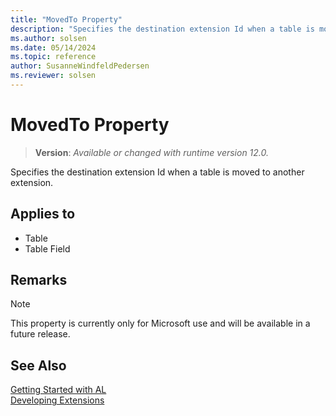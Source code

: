 ```yaml
---
title: "MovedTo Property"
description: "Specifies the destination extension Id when a table is moved to another extension."
ms.author: solsen
ms.date: 05/14/2024
ms.topic: reference
author: SusanneWindfeldPedersen
ms.reviewer: solsen
---
```

[//]: # (START>DO_NOT_EDIT)
[//]: # (IMPORTANT:Do not edit any of the content between here and the END>DO_NOT_EDIT.)
[//]: # (Any modifications should be made in the .xml files in the ModernDev repo.)
# MovedTo Property
> **Version**: _Available or changed with runtime version 12.0._

Specifies the destination extension Id when a table is moved to another extension.

## Applies to
-   Table
-   Table Field

[//]: # (IMPORTANT: END>DO_NOT_EDIT)

## Remarks

> [!NOTE]
> This property is currently only for Microsoft use and will be available in a future release.

## See Also  
[Getting Started with AL](../devenv-get-started.md)  
[Developing Extensions](../devenv-dev-overview.md)  